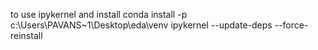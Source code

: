 to use ipykernel and install
conda install -p c:\Users\PAVANS~1\Desktop\eda\venv ipykernel --update-deps --force-reinstall
